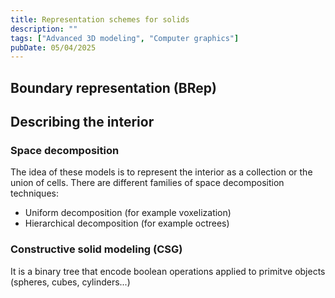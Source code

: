 ```yaml
---
title: Representation schemes for solids
description: ""
tags: ["Advanced 3D modeling", "Computer graphics"]
pubDate: 05/04/2025
---
```


## Boundary representation (BRep)



## Describing the interior

### Space decomposition

The idea of these models is to represent the interior as a collection or the union of cells. There are different families of space decomposition techniques: 
- Uniform decomposition (for example voxelization)
- Hierarchical decomposition (for example octrees)

### Constructive solid modeling (CSG)
It is a binary tree that encode boolean operations applied to primitve objects (spheres, cubes, cylinders...)
